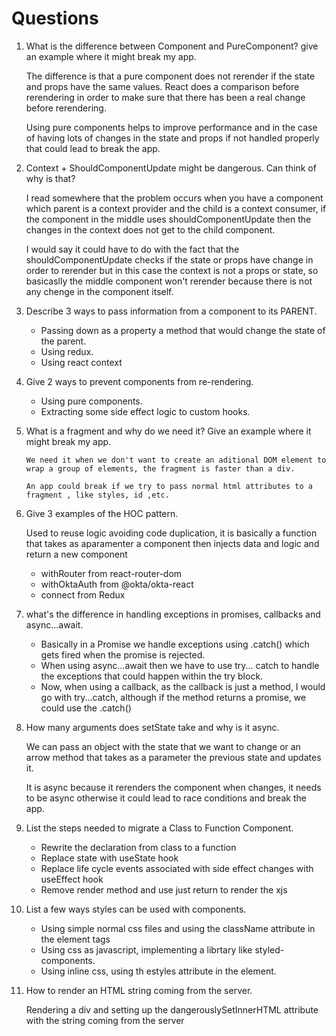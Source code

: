 # Questions

1.  What is the difference between Component and PureComponent? give an
    example where it might break my app.

    The difference is that a pure component does not rerender if the state and props have the same values.
    React does a comparison before rerendering in order to make sure that there has been a real change before rerendering.

    Using pure components helps to improve performance and in the case of having lots of changes in the state and props if not handled properly that could lead to break the app.

2.  Context + ShouldComponentUpdate might be dangerous. Can think of why is
    that?

    I read somewhere that the problem occurs when you have a component which parent is a context provider and the child is a context consumer, if the component in the middle uses shouldComponentUpdate then the changes in the context does not get to the child component.

    I would say it could have to do with the fact that the shouldComponentUpdate checks if the state or props have change in order to rerender but in this case the context is not a props or state, so basicaslly the middle component won't rerender because there is not any chenge in the component itself.

3.  Describe 3 ways to pass information from a component to its PARENT.

    - Passing down as a property a method that would change the state of the parent.
    - Using redux.
    - Using react context

4.  Give 2 ways to prevent components from re-rendering.

    - Using pure components.
    - Extracting some side effect logic to custom hooks.

5.  What is a fragment and why do we need it? Give an example where it might
    break my app.

        We need it when we don't want to create an aditional DOM element to wrap a group of elements, the fragment is faster than a div.

        An app could break if we try to pass normal html attributes to a fragment , like styles, id ,etc.

6.  Give 3 examples of the HOC pattern.

    Used to reuse logic avoiding code duplication, it is basically a function that takes as aparamenter a component then injects data and logic and return a new component

    - withRouter from react-router-dom
    - withOktaAuth from @okta/okta-react
    - connect from Redux

7.  what's the difference in handling exceptions in promises, callbacks and
    async...await.

    - Basically in a Promise we handle exceptions using .catch() which gets fired when the promise is rejected.
    - When using async...await then we have to use try... catch to handle the exceptions that could happen within the try block.
    - Now, when using a callback, as the callback is just a method, I would go with try...catch, although if the method returns a promise, we could use the .catch()

8.  How many arguments does setState take and why is it async.

    We can pass an object with the state that we want to change or an arrow method that takes as a parameter the previous state and updates it.

    It is async because it rerenders the component when changes, it needs to be async otherwise it could lead to race conditions and break the app.

9.  List the steps needed to migrate a Class to Function Component.

    - Rewrite the declaration from class to a function
    - Replace state with useState hook
    - Replace life cycle events associated with side effect changes with useEffect hook
    - Remove render method and use just return to render the xjs

10. List a few ways styles can be used with components.

    - Using simple normal css files and using the className attribute in the element tags
    - Using css as javascript, implementing a librtary like styled-components.
    - Using inline css, using th estyles attribute in the element.

11. How to render an HTML string coming from the server.

    Rendering a div and setting up the dangerouslySetInnerHTML attribute with the string coming from the server
